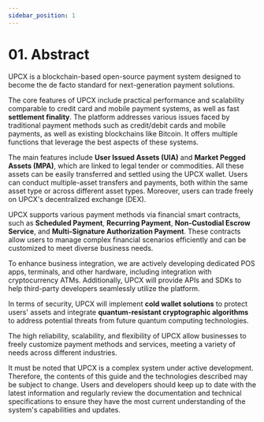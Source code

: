 ```yaml
---
sidebar_position: 1
---
```


# 01. Abstract

UPCX is a blockchain-based open-source payment system designed to become the de facto standard for next-generation payment solutions.

The core features of UPCX include practical performance and scalability comparable to credit card and mobile payment systems, as well as fast **settlement finality**. The platform addresses various issues faced by traditional payment methods such as credit/debit cards and mobile payments, as well as existing blockchains like Bitcoin. It offers multiple functions that leverage the best aspects of these systems.

The main features include **User Issued Assets (UIA)** and **Market Pegged Assets (MPA)**, which are linked to legal tender or commodities. All these assets can be easily transferred and settled using the UPCX wallet. Users can conduct multiple-asset transfers and payments, both within the same asset type or across different asset types. Moreover, users can trade freely on UPCX's decentralized exchange (DEX).

UPCX supports various payment methods via financial smart contracts, such as **Scheduled Payment**, **Recurring Payment**, **Non-Custodial Escrow Service**, and **Multi-Signature Authorization Payment**. These contracts allow users to manage complex financial scenarios efficiently and can be customized to meet diverse business needs.

To enhance business integration, we are actively developing dedicated POS apps, terminals, and other hardware, including integration with cryptocurrency ATMs. Additionally, UPCX will provide APIs and SDKs to help third-party developers seamlessly utilize the platform.

In terms of security, UPCX will implement **cold wallet solutions** to protect users' assets and integrate **quantum-resistant cryptographic algorithms** to address potential threats from future quantum computing technologies.

The high reliability, scalability, and flexibility of UPCX allow businesses to freely customize payment methods and services, meeting a variety of needs across different industries.

It must be noted that UPCX is a complex system under active development. Therefore, the contents of this guide and the technologies described may be subject to change. Users and developers should keep up to date with the latest information and regularly review the documentation and technical specifications to ensure they have the most current understanding of the system's capabilities and updates.
